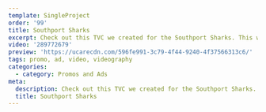 ```yaml
---
template: SingleProject
order: '99'
title: Southport Sharks
excerpt: Check out this TVC we created for the Southport Sharks. This was played live across the country and on the big screen at their game.
video: '289772679'
preview: 'https://ucarecdn.com/596fe991-3c79-4f44-9240-4f37566313c6/'
tags: promo, ad, video, videography
categories:
  - category: Promos and Ads
meta:
  description: Check out this TVC we created for the Southport Sharks. This was played live across the country and on the big screen at their game.
  title: Southport Sharks
---
```

